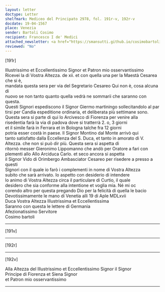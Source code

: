 ```yaml
---
layout: letter
doctype: Letter
shelfmark: Mediceo del Principato 2978, fol. 191r-v, 192r-v
docdate: 19-04-1567
place: Venezia
sender: Bartoli Cosimo
recipient: Francesco I de' Medici
attached_newsletter: <a href="https://smansutti.github.io/cosimobartoli/texts/3080_014/">3080_014</a>
reviewed: "No"
---
```


[191r]  
  
  
Illustrissimo et Eccellentissimo Signor et Patron mio osservantissimo  
Ricevei la di Vostra Altezza. de xii. et con quella una per la Maestà Cesarea che si è,  
mandata questa sera per via del Segretario Cesareo Qui non è, cosa alcuna di  
nuovo se non tanto quanto quella vedrà ne sommarii che saranno con questa.  
Questi Signori espediscono il Signor Giermo martiningo sollecitandolo al par  
tirsi per Candia espeditione ordinaria, et deliberata più settimane sono.  
Questa sera si parte di qui lo Arcivesco di Fiorenza per venire alla  
risedentia farà la via di padova dove si tratterrà 2. o, 3 giorni  
et il simile farà in Ferrara et in Bologna talche fra 12 giorni  
potria esser costà in paese. Il Signor Montino dal Monte arrivò qui  
tanto satisfatto dalla Eccellenza del S. Duca, et tanto in amorato di V.  
Altezza. che non si può dir più. Questa sera si aspetta di  
ritornò messer Gieronimo Lippomanno che andò per Oratore a fari con  
plementi allo Allo Arciduca Carlo. et seco ancora si aspetta  
il Signor Vido di Orimbergo Ambasciator Cesareo per risedere a presso a questi  
Signori con il quale io farò i complementi in nome di Vostra Altezza  
subito che sarà arrivato. Io aspetto con desiderio di intendere  
lo animo di Vostra Altezza circa il particulare di Curtio, il quale  
desidero che sia conforme alla intentione et voglia mia. Né mi oc  
corendo altro per questa pregando Dio per la felicità di quella le bacio  
Devotissimamente le mano di Venetia alli 19 di Aple MDLxvii  
Duca Vostra Altezza Illustrissima et Eccellentissima  
Saranno con questa le lettere di Germania  
Afezionatissimo Servitore  
Cosimo bartoli  
  
---  

[191v]  
  
  
  
---  

[192r]  
  
  
  
---  

[192v]  
  
  
Alla Altezza del Illustrissimo et Eccellentissimo Signor il Signor  
Principe di Fiorenza et Siena Signor  
et Patron mio osservantissimo  
  
---  

